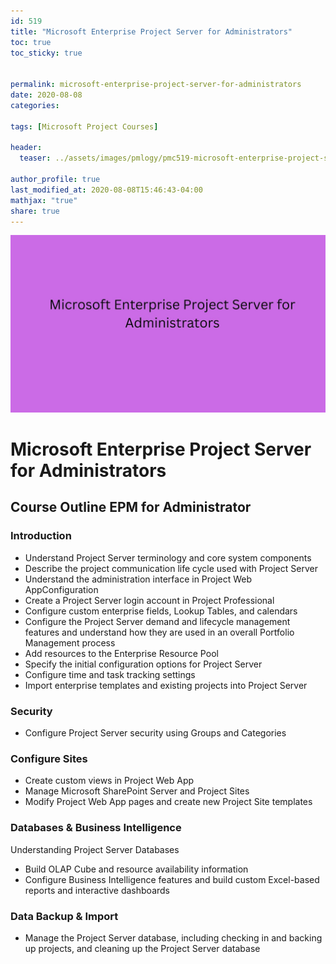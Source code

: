```yaml
---
id: 519    
title: "Microsoft Enterprise Project Server for Administrators"
toc: true
toc_sticky: true


permalink: microsoft-enterprise-project-server-for-administrators
date: 2020-08-08
categories:

tags: [Microsoft Project Courses]

header:
  teaser: ../assets/images/pmlogy/pmc519-microsoft-enterprise-project-server-for-administrators.jpg

author_profile: true
last_modified_at: 2020-08-08T15:46:43-04:00
mathjax: "true"
share: true
---
```


![Microsoft Enterprise Project Server For Administrators](../assets/images/pmlogy/pmc519-microsoft-enterprise-project-server-for-administrators.jpg)

# Microsoft Enterprise Project Server for Administrators

## Course Outline EPM for Administrator

### Introduction

*   Understand Project Server terminology and core system components
*   Describe the project communication life cycle used with Project Server
*   Understand the administration interface in Project Web AppConfiguration
*   Create a Project Server login account in Project Professional
*   Configure custom enterprise fields, Lookup Tables, and calendars
*   Configure the Project Server demand and lifecycle management features and understand how they are used in an overall Portfolio Management process
*   Add resources to the Enterprise Resource Pool
*   Specify the initial configuration options for Project Server
*   Configure time and task tracking settings
*   Import enterprise templates and existing projects into Project Server

### Security

*   Configure Project Server security using Groups and Categories

### Configure Sites

*   Create custom views in Project Web App
*   Manage Microsoft SharePoint Server and Project Sites
*   Modify Project Web App pages and create new Project Site templates

### Databases & Business Intelligence

Understanding Project Server Databases

*   Build OLAP Cube and resource availability information
*   Configure Business Intelligence features and build custom Excel-based reports and interactive dashboards

### Data Backup & Import

*   Manage the Project Server database, including checking in and backing up projects, and cleaning up the Project Server database